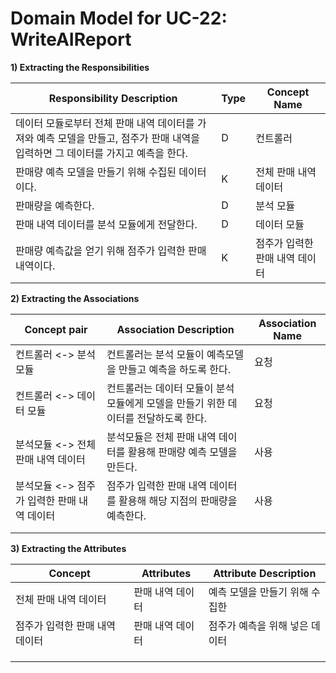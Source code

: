 # Domain Model for UC-22: WriteAIReport

**1) Extracting the Responsibilities**

| Responsibility Description                                   | Type | Concept Name |
| ------------------------------------------------------------ | ---- | ------------ |
| 데이터 모듈로부터 전체 판매 내역 데이터를 가져와 예측 모델을 만들고, 점주가 판매 내역을 입력하면 그 데이터를 가지고 예측을 한다. |  D   | 컨트롤러      |
| 판매량 예측 모델을 만들기 위해 수집된 데이터이다.                       |  K   | 전체 판매 내역 데이터   |
| 판매량을 예측한다.                                                             |  D    |   분석 모듈             |
| 판매 내역 데이터를 분석 모듈에게 전달한다.                                     |  D    |   데이터 모듈           |
| 판매량 예측값을 얻기 위해 점주가 입력한 판매 내역이다.                |  K   | 점주가 입력한 판매 내역 데이터 


**2) Extracting the Associations**

| Concept pair | Association Description | Association Name |
| ------------------ | ----------------------- | ---------------- |
| 컨트롤러 <-> 분석 모듈     | 컨트롤러는 분석 모듈이 예측모델을 만들고 예측을 하도록 한다.  |  요청  |
| 컨트롤러 <->   데이터 모듈   | 컨트롤러는 데이터 모듈이 분석 모듈에게 모델을 만들기 위한 데이터를 전달하도록 한다.  | 요청  |
| 분석모듈 <->   전체 판매 내역 데이터 | 분석모듈은 전체 판매 내역 데이터를 활용해 판매량 예측 모델을 만든다.      |    사용     |
| 분석모듈  <-> 점주가 입력한 판매 내역 데이터     |   점주가 입력한 판매 내역 데이터를 활용해 해당 지점의 판매량을 예측한다.        |     사용             |
|           |      |           |                         |                  |
|           |      |           |                         |                  |


**3) Extracting the Attributes**

| Concept | Attributes | Attribute Description |
| ------- | ---------- | --------------------- |
|  전체 판매 내역 데이터       |  판매 내역 데이터          |   예측 모델을 만들기 위해 수집한                     |
|  점주가 입력한 판매 내역 데이터       |  판매 내역 데이터          | 점주가 예측을 위해 넣은 데이터                      |
|         |            |                       |
|         |            |                       |
|         |            |                       |
